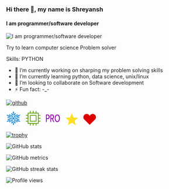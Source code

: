 ### Hi there 👋, my name is Shreyansh
#### I am programmer/software developer
![I am programmer/software developer](https://pbs.twimg.com/media/FXyHIAjUYAI5vxg?format=jpg&name=small)

Try to learn computer science 
Problem solver



Skills: PYTHON

- 🔭 I’m currently working on sharping my problem solving skills 
- 🌱 I’m currently learning python, data science, unix/linux  
- 👯 I’m looking to collaborate on Software development 
- ⚡ Fun fact: -_- 


[<img src='https://cdn.jsdelivr.net/npm/simple-icons@3.0.1/icons/github.svg' alt='github' height='40'>](https://github.com/0Ptic0P)  
 

<a href='https://archiveprogram.github.com/'><img src='https://raw.githubusercontent.com/acervenky/animated-github-badges/master/assets/acbadge.gif' width='40' height='40'></a> <a href='https://docs.github.com/en/developers'><img src='https://raw.githubusercontent.com/acervenky/animated-github-badges/master/assets/devbadge.gif' width='40' height='40'></a> <a href='https://github.com/pricing'><img src='https://raw.githubusercontent.com/acervenky/animated-github-badges/master/assets/pro.gif' width='40' height='40'></a> <a href='https://stars.github.com/'><img src='https://raw.githubusercontent.com/acervenky/animated-github-badges/master/assets/starbadge.gif' width='35' height='35'></a> <a href='https://docs.github.com/en/github/supporting-the-open-source-community-with-github-sponsors'><img src='https://raw.githubusercontent.com/acervenky/animated-github-badges/master/assets/sponsorbadge.gif' width='35' height='35'></a> 

[![trophy](https://github-profile-trophy.vercel.app/?username=0Ptic0P)](https://github.com/ryo-ma/github-profile-trophy)

![GitHub stats](https://github-readme-stats.vercel.app/api?username=0Ptic0P&show_icons=true)  

![GitHub metrics](https://metrics.lecoq.io/0Ptic0P)  

![GitHub streak stats](https://github-readme-streak-stats.herokuapp.com/?user=0Ptic0P)  

![Profile views](https://gpvc.arturio.dev/0Ptic0P)  
